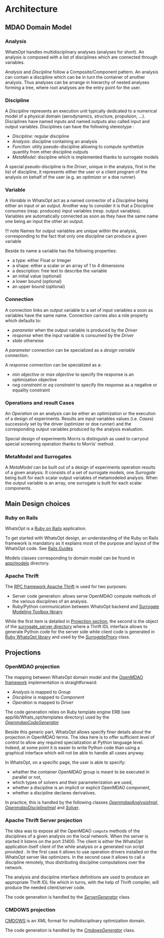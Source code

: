 # Architecture

## MDAO Domain Model

### Analysis

WhatsOpt handles multidisciplinary analyses (analyses for short).
An analysis is composed with a list of disciplines which are connected through variables.

_Analysis_ and _Discipline_ follow a Composite/Component pattern.
An analysis can contain a discipline which can be in turn the container of another analysis.
Thus analyses can be arrange in hierarchy of nested analyses forming a tree, 
where root analyses are the entry point for the user.

### Discipline

A _Discipline_ represents an execution unit typically dedicated to a numerical model of a physical domain 
(aerodynamics, structure, propulsion, ...). Disciplines have named inputs and named outputs also called
input and output variables. Disciplines can have the following stereotype :

* _Discipline_: regular discipline
* _Analysis_: discipline containing an analysis
* _Function_: utiity pseudo-discipline allowing to compute synthetize quantity from other discipline outputs
* _MetaModel_: discipline which is implemented thanks to surrogate models

A special pseudo-discipline is the _Driver_, unique in the analysis, first in the list of discipline, it represents
either the user or a client program of the analysis on behalf of the user (e.g. an optimizer or a doe runner).

### Variable

A _Variable_ in WhatsOpt act as a named connector of a _Discipline_ being either an input or an output.
Another way to consider it is that a Discipline consumes (resp. produces) input variables  (resp. output variables). 
Variables are automatically connected as soon as they have the same name one being an input the other an output.

!!! note
    Names for output variables are unique within the analysis, corresponding to the fact that only one discipline
    can produce a given variable 

Beside its name a variable has the following properties:

* a type: either Float or Integer
* a shape: either a scalar or an array of 1 to 4 dimensions
* a description: free text to describe the variable
* an initial value (optional)
* a lower bound (optional)
* an upper bound (optional)

### Connection

A connection links an output variable to a set of input variables a soon as variables have the same name.
Connection carries also a role property which defaults to:

* _parameter_ when the output variable is produced by the _Driver_
* _response_ when the input variable is consumed by the _Driver_
* _state_ otherwise 

A _parameter_ connection can be specialized as a _design variable_ connection.

A _response_ connection can be specialized as a:

* _min objective_ or _max objective_ to specify the response is an optimization objective
* _neg constraint_ or _eq constraint_ to specify the response as a negative or equality constraint

### Operations and result Cases

An _Operation_ on an analysis can be either an optimization or the execution of a design of experiments.
Results are input variables values (i.e. _Cases_) successivly set by the driver (optimizer or doe runner) and the 
corresponding output variables produced by the analysis evaluation.  

Special design of experiments Morris is distinguish as used to carryout special screening operation
thanks to Morris' method.

### MetaModel and Surrogates

A _MetaModel_ can be built out of a design of experiments operation results of a given analysis. 
It consists of a set of surrogate models, one _Surrogate_ being built for each scalar output variables of
metamodeled analysis. When the output variable is an array, one surrogate is built for each scalar components.

## Main Design choices

### Ruby on Rails

WhatsOpt is a [Ruby on Rails](http://https://rubyonrails.org/) application. 

To get started with WhatsOpt design, an understanding of the Ruby on Rails framework is mandatory as it explains
most of the purpose and layout of the WhatsOpt code.
See [Rails Guides](https://guides.rubyonrails.org/)    

Models classes corresponding to domain model can be found in [app/models](https://github.com/OneraHub/WhatsOpt/tree/master/app/models) directory. 

### Apache Thrift

The [RPC framework Apache Thrift](https://thrift.apache.org/) is used for two purposes:

* Server code generation: allows serve OpenMDAO compute methods of the various disciplines of an analysis.
* Ruby/Python communication between WhatsOpt backend and [Surrogate Modeling Toolbox library](https://github.com/SMTorg/smt) 

While the first item is detailed in [Projection section](#apache-thrift-server-projection), the second is the object
of the [surrogate_server directory](https://github.com/OneraHub/WhatsOpt/tree/master/surrogate_server) 
where a Thrift IDL interface allows to generate Python code for the server side while client code is generated
in [Ruby WhatsOpt library](https://github.com/OneraHub/WhatsOpt/tree/master/app/lib/whats_opt/surrogate_server) and
used by the [_SurrogateProxy_](https://github.com/OneraHub/WhatsOpt/tree/master/app/lib/whats_opt/surrogate_proxy.rb) class.  

## Projections

### OpenMDAO projection

The mapping between WhatsOpt domain model and the [OpenMDAO framework](https://openmdao.org) implementation is straightforward:

* _Analysis_ is mapped to _Group_
* _Discipline_ is mapped to _Component_
* _Operation_ is mapped to _Driver_ 

The code generation relies on Ruby template engine ERB (see app/lib/Whats_opt/templates directory) used by the [_OpenmdaoCodeGenerator_](https://github.com/OneraHub/WhatsOpt/blob/master/app/lib/whats_opt/openmdao_generator.rb)

Beside this generic part, WhatsOpt allows specify finer details about the projection in OpenMDAO terms. 
The idea here is to offer sufficient level of control to allow any required specialization at Python language level.
Indeed, at some point it is easier to write Python code than using a graphical interface which will not be able to handle
all cases anyway.

In WhatsOpt, on a specific page, the user is able to specify:

* whether the container OpenMDAO group is meant to be executed in parallel or not,
* which types of solvers and their parameterization are used,
* whether a discipline is an implicit or explicit OpenMDAO component,
* whether a discipline declares derivatives.

In practice, this is handled by the following classes [_OpenmdaoAnalysisImpl_](https://github.com/OneraHub/WhatsOpt/blob/master/app/models/openmdao_analysis_impl.rb), [_OpenmdaoDisciplineImpl_](https://github.com/OneraHub/WhatsOpt/blob/master/app/models/openmdao_discipline_impl.rb) and [_Solver_](https://github.com/OneraHub/WhatsOpt/blob/master/app/models/solver.rb).

### Apache Thrift Server projection 

The idea was to expose all the OpenMDAO <code>compute</code> methods of the disciplines of a given analysis on the local network.
When the server is started it listens on the port 31400. 
The client is either the WhatsOpt application itself client of the while analysis or a generated run script provided .
In the first case it allows to use operation drivers installed on the WhatsOpt server like optimizers.
In the second case it allows to call a discipline remotely, thus distributing discipline computations over the network. 

The analysis and discipline interface definitions are used to produce an appropriate Thrift IDL file 
which in turns, with the help of Thrift compiler, will produce the needed client/server code. 

The code generation is handled by the [_ServerGenerator_](https://github.com/OneraHub/WhatsOpt/blob/master/app/lib/whats_opt/server_generator.rb) class.

### CMDOWS projection

[CMDOWS](https://bitbucket.org/imcovangent/cmdows) is an XML format for multidisciplinary optimization domain.

The code generation is handled by the [_CmdowsGenerator_](https://github.com/OneraHub/WhatsOpt/blob/master/app/lib/whats_opt/cmdows_generator.rb) class.

